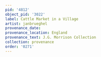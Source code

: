 ```yaml
---
pid: '4812'
object_pid: '3022'
label: Cattle Market in a Village
artist: janbrueghel
provenance_date:
provenance_location: England
provenance_text: J.G. Morrison Collection
collection: provenance
order: '0271'
---
```


